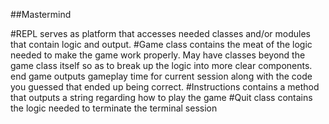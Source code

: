 ##Mastermind

#REPL
serves as platform that accesses needed classes and/or modules that contain logic and output.
#Game class
contains the meat of the logic needed to make the game work properly. May have classes beyond the game class
itself so as to break up the logic into more clear components.
end game outputs gameplay time for current session along with the code you guessed that ended up being correct.
#Instructions
contains a method that outputs a string regarding how to play the game
#Quit class
contains the logic needed to terminate the terminal session
